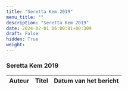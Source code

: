 ```yaml
---
title: "Seretta Kem 2019"
menu_title: ""
description: "Seretta Kem 2019"
date: 2024-02-01 06:00:01+00:309
draft: False
hidden: True
weight:
---
```

### Seretta Kem 2019

**Auteur** | **Titel** | **Datum van het bericht**
---|---|---
